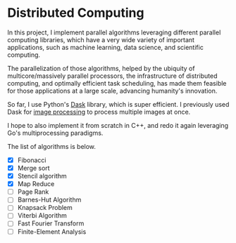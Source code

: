 # Distributed Computing

In this project, I implement parallel algorithms leveraging different parallel computing libraries, which have a very wide variety of important applications, such as machine learning, data science, and scientific computing.

The parallelization of those algorithms, helped by the ubiquity of multicore/massively parallel processors, the infrastructure of distributed computing, and optimally efficient task scheduling, has made them feasible for those applications at a large scale, advancing humanity's innovation.

So far, I use Python's [Dask](https://www.dask.org/) library, which is super efficient. I previously used Dask for [image processing](https://github.com/WilliamZhang20/Object-Detection) to process multiple images at once.

I hope to also implement it from scratch in C++, and redo it again leveraging Go's multiprocessing paradigms. 

The list of algorithms is below.
- [x] Fibonacci
- [x] Merge sort
- [x] Stencil algorithm
- [x] Map Reduce
- [ ] Page Rank
- [ ] Barnes-Hut Algorithm
- [ ] Knapsack Problem
- [ ] Viterbi Algorithm
- [ ] Fast Fourier Transform
- [ ] Finite-Element Analysis